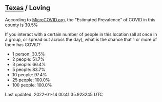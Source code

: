 
## [Texas](/united-states/texas) / Loving

According to [MicroCOVID.org](http://microcovid.org),
the "Estimated Prevalence" of COVID in this county is 30.5%

If you interact with a certain number of people in this location
(all at once in a group, or spread out across the day), what is the chance that
1 or more of them has COVID?

- 1 person: 30.5%
- 2 people: 51.7%
- 3 people: 66.4%
- 5 people: 83.7%
- 10 people: 97.4%
- 25 people: 100.0%
- 100 people: 100.0%

Last updated: 2022-01-14 00:41:35.923245 UTC
